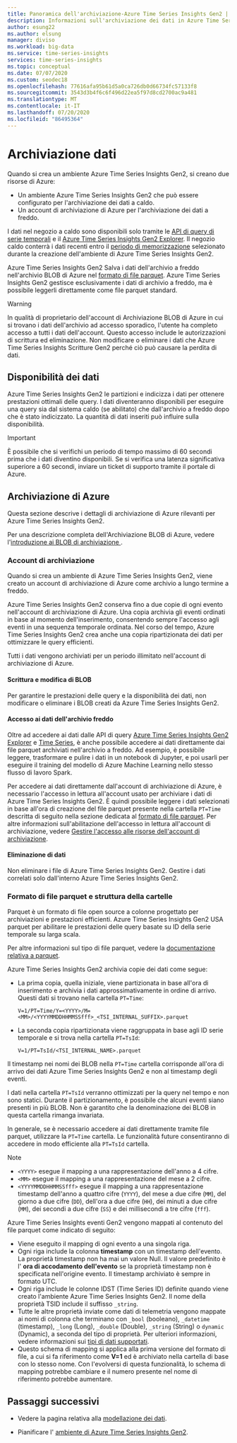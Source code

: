 ```yaml
---
title: Panoramica dell'archiviazione-Azure Time Series Insights Gen2 | Microsoft Docs
description: Informazioni sull'archiviazione dei dati in Azure Time Series Insights Gen2.
author: esung22
ms.author: elsung
manager: diviso
ms.workload: big-data
ms.service: time-series-insights
services: time-series-insights
ms.topic: conceptual
ms.date: 07/07/2020
ms.custom: seodec18
ms.openlocfilehash: 77616afa95b61d5a0ca726db0d66734fc57133f8
ms.sourcegitcommit: 3543d3b4f6c6f496d22ea5f97d8cd2700ac9a481
ms.translationtype: MT
ms.contentlocale: it-IT
ms.lasthandoff: 07/20/2020
ms.locfileid: "86495364"
---
```

# <a name="data-storage"></a>Archiviazione dati

Quando si crea un ambiente Azure Time Series Insights Gen2, si creano due risorse di Azure:

* Un ambiente Azure Time Series Insights Gen2 che può essere configurato per l'archiviazione dei dati a caldo.
* Un account di archiviazione di Azure per l'archiviazione dei dati a freddo.

I dati nel negozio a caldo sono disponibili solo tramite le [API di query di serie temporali](./time-series-insights-update-tsq.md) e il [Azure Time Series Insights Gen2 Explorer](./time-series-insights-update-explorer.md). Il negozio caldo conterrà i dati recenti entro il [periodo di memorizzazione](./time-series-insights-update-plan.md#the-preview-environment) selezionato durante la creazione dell'ambiente di Azure Time Series Insights Gen2.

Azure Time Series Insights Gen2 Salva i dati dell'archivio a freddo nell'archivio BLOB di Azure nel [formato di file parquet](#parquet-file-format-and-folder-structure). Azure Time Series Insights Gen2 gestisce esclusivamente i dati di archivio a freddo, ma è possibile leggerli direttamente come file parquet standard.

> [!WARNING]
> In qualità di proprietario dell'account di Archiviazione BLOB di Azure in cui si trovano i dati dell'archivio ad accesso sporadico, l'utente ha completo accesso a tutti i dati dell'account. Questo accesso include le autorizzazioni di scrittura ed eliminazione. Non modificare o eliminare i dati che Azure Time Series Insights Scritture Gen2 perché ciò può causare la perdita di dati.

## <a name="data-availability"></a>Disponibilità dei dati

Azure Time Series Insights Gen2 le partizioni e indicizza i dati per ottenere prestazioni ottimali delle query. I dati diventeranno disponibili per eseguire una query sia dal sistema caldo (se abilitato) che dall'archivio a freddo dopo che è stato indicizzato. La quantità di dati inseriti può influire sulla disponibilità.

> [!IMPORTANT]
> È possibile che si verifichi un periodo di tempo massimo di 60 secondi prima che i dati diventino disponibili. Se si verifica una latenza significativa superiore a 60 secondi, inviare un ticket di supporto tramite il portale di Azure.

## <a name="azure-storage"></a>Archiviazione di Azure

Questa sezione descrive i dettagli di archiviazione di Azure rilevanti per Azure Time Series Insights Gen2.

Per una descrizione completa dell'Archiviazione BLOB di Azure, vedere l'[introduzione ai BLOB di archiviazione ](../storage/blobs/storage-blobs-introduction.md).

### <a name="your-storage-account"></a>Account di archiviazione

Quando si crea un ambiente di Azure Time Series Insights Gen2, viene creato un account di archiviazione di Azure come archivio a lungo termine a freddo.  

Azure Time Series Insights Gen2 conserva fino a due copie di ogni evento nell'account di archiviazione di Azure. Una copia archivia gli eventi ordinati in base al momento dell'inserimento, consentendo sempre l'accesso agli eventi in una sequenza temporale ordinata. Nel corso del tempo, Azure Time Series Insights Gen2 crea anche una copia ripartizionata dei dati per ottimizzare le query efficienti.

Tutti i dati vengono archiviati per un periodo illimitato nell'account di archiviazione di Azure.

#### <a name="writing-and-editing-blobs"></a>Scrittura e modifica di BLOB

Per garantire le prestazioni delle query e la disponibilità dei dati, non modificare o eliminare i BLOB creati da Azure Time Series Insights Gen2.

#### <a name="accessing-cold-store-data"></a>Accesso ai dati dell'archivio freddo

Oltre ad accedere ai dati dalle API di query [Azure Time Series Insights Gen2 Explorer](./time-series-insights-update-explorer.md) e [Time Series](./time-series-insights-update-tsq.md), è anche possibile accedere ai dati direttamente dai file parquet archiviati nell'archivio a freddo. Ad esempio, è possibile leggere, trasformare e pulire i dati in un notebook di Jupyter, e poi usarli per eseguire il training del modello di Azure Machine Learning nello stesso flusso di lavoro Spark.

Per accedere ai dati direttamente dall'account di archiviazione di Azure, è necessario l'accesso in lettura all'account usato per archiviare i dati di Azure Time Series Insights Gen2. È quindi possibile leggere i dati selezionati in base all'ora di creazione del file parquet presente nella cartella `PT=Time` descritta di seguito nella sezione dedicata al [formato di file parquet](#parquet-file-format-and-folder-structure).  Per altre informazioni sull'abilitazione dell'accesso in lettura all'account di archiviazione, vedere [Gestire l'accesso alle risorse dell'account di archiviazione](../storage/blobs/storage-manage-access-to-resources.md).

#### <a name="data-deletion"></a>Eliminazione di dati

Non eliminare i file di Azure Time Series Insights Gen2. Gestire i dati correlati solo dall'interno Azure Time Series Insights Gen2.

### <a name="parquet-file-format-and-folder-structure"></a>Formato di file parquet e struttura della cartelle

Parquet è un formato di file open source a colonne progettato per archiviazioni e prestazioni efficienti. Azure Time Series Insights Gen2 USA parquet per abilitare le prestazioni delle query basate su ID della serie temporale su larga scala.  

Per altre informazioni sul tipo di file parquet, vedere la [documentazione relativa a parquet](https://parquet.apache.org/documentation/latest/).

Azure Time Series Insights Gen2 archivia copie dei dati come segue:

* La prima copia, quella iniziale, viene partizionata in base all'ora di inserimento e archivia i dati approssimativamente in ordine di arrivo. Questi dati si trovano nella cartella `PT=Time`:

  `V=1/PT=Time/Y=<YYYY>/M=<MM>/<YYYYMMDDHHMMSSfff>_<TSI_INTERNAL_SUFFIX>.parquet`

* La seconda copia ripartizionata viene raggruppata in base agli ID serie temporale e si trova nella cartella `PT=TsId`:

  `V=1/PT=TsId/<TSI_INTERNAL_NAME>.parquet`

Il timestamp nei nomi dei BLOB nella `PT=Time` cartella corrisponde all'ora di arrivo dei dati Azure Time Series Insights Gen2 e non al timestamp degli eventi.

I dati nella cartella `PT=TsId` verranno ottimizzati per la query nel tempo e non sono statici. Durante il partizionamento, è possibile che alcuni eventi siano presenti in più BLOB. Non è garantito che la denominazione dei BLOB in questa cartella rimanga invariata. 

In generale, se è necessario accedere ai dati direttamente tramite file parquet, utilizzare la `PT=Time` cartella.  Le funzionalità future consentiranno di accedere in modo efficiente alla `PT=TsId` cartella. 

> [!NOTE]
>
> * `<YYYY>` esegue il mapping a una rappresentazione dell'anno a 4 cifre.
> * `<MM>` esegue il mapping a una rappresentazione del mese a 2 cifre.
> * `<YYYYMMDDHHMMSSfff>` esegue il mapping a una rappresentazione timestamp dell'anno a quattro cifre (`YYYY`), del mese a due cifre (`MM`), del giorno a due cifre (`DD`), dell'ora a due cifre (`HH`), dei minuti a due cifre (`MM`), dei secondi a due cifre (`SS`) e dei millisecondi a tre cifre (`fff`).

Azure Time Series Insights eventi Gen2 vengono mappati al contenuto del file parquet come indicato di seguito:

* Viene eseguito il mapping di ogni evento a una singola riga.
* Ogni riga include la colonna **timestamp** con un timestamp dell'evento. La proprietà timestamp non ha mai un valore Null. Il valore predefinito è l' **ora di accodamento dell'evento** se la proprietà timestamp non è specificata nell'origine evento. Il timestamp archiviato è sempre in formato UTC.
* Ogni riga include le colonne IDST (Time Series ID) definite quando viene creato l'ambiente Azure Time Series Insights Gen2. Il nome della proprietà TSID include il suffisso `_string`.
* Tutte le altre proprietà inviate come dati di telemetria vengono mappate ai nomi di colonna che terminano con `_bool` (booleano), `_datetime` (timestamp), `_long` (Long), `_double` (Double), `_string` (String) o `dynamic` (Dynamic), a seconda del tipo di proprietà.  Per ulteriori informazioni, vedere informazioni sui [tipi di dati supportati](./concepts-supported-data-types.md).
* Questo schema di mapping si applica alla prima versione del formato di file, a cui si fa riferimento come **V=1** ed è archiviato nella cartella di base con lo stesso nome. Con l'evolversi di questa funzionalità, lo schema di mapping potrebbe cambiare e il numero presente nel nome di riferimento potrebbe aumentare.

## <a name="next-steps"></a>Passaggi successivi

* Vedere la pagina relativa alla [modellazione dei dati](./time-series-insights-update-tsm.md).

* Pianificare l' [ambiente di Azure Time Series Insights Gen2](./time-series-insights-update-plan.md).
